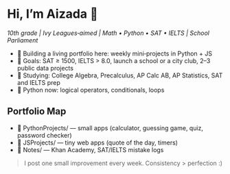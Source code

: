 # Hi, I’m Aizada 👋

*10th grade | Ivy Leagues‑aimed | Math • Python • SAT • IELTS | School Parliament*

- 🔭 Building a living portfolio here: weekly mini‑projects in Python + JS
- 🎯 Goals: SAT ≥ 1500, IELTS > 8.0, launch a school or a city club, 2–3 public data projects
- 🧮 Studying: College Algebra, Precalculus, AP Calc AB, AP Statistics, SAT and IELTS prep
- 🐍 Python now: logical operators, conditionals, loops

## Portfolio Map
- 🔹 PythonProjects/ — small apps (calculator, guessing game, quiz, password checker)
- 🔹 JSProjects/ — tiny web apps (quote of the day, timers)
- 🔹 Notes/ — Khan Academy, SAT/IELTS mistake logs

> I post one small improvement every week. Consistency > perfection :)
